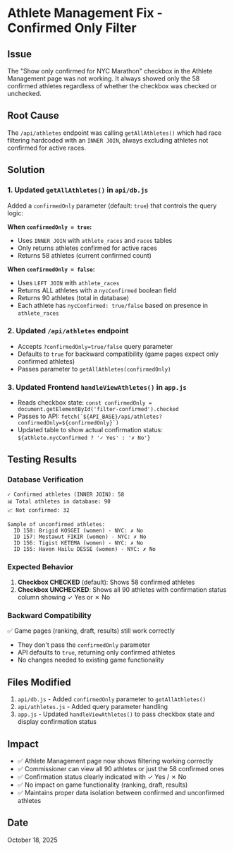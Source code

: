# Athlete Management Fix - Confirmed Only Filter

## Issue
The "Show only confirmed for NYC Marathon" checkbox in the Athlete Management page was not working. It always showed only the 58 confirmed athletes regardless of whether the checkbox was checked or unchecked.

## Root Cause
The `/api/athletes` endpoint was calling `getAllAthletes()` which had race filtering hardcoded with an `INNER JOIN`, always excluding athletes not confirmed for active races.

## Solution

### 1. Updated `getAllAthletes()` in `api/db.js`
Added a `confirmedOnly` parameter (default: `true`) that controls the query logic:

**When `confirmedOnly = true`:**
- Uses `INNER JOIN` with `athlete_races` and `races` tables
- Only returns athletes confirmed for active races
- Returns 58 athletes (current confirmed count)

**When `confirmedOnly = false`:**
- Uses `LEFT JOIN` with `athlete_races` 
- Returns ALL athletes with a `nycConfirmed` boolean field
- Returns 90 athletes (total in database)
- Each athlete has `nycConfirmed: true/false` based on presence in `athlete_races`

### 2. Updated `/api/athletes` endpoint
- Accepts `?confirmedOnly=true/false` query parameter
- Defaults to `true` for backward compatibility (game pages expect only confirmed athletes)
- Passes parameter to `getAllAthletes(confirmedOnly)`

### 3. Updated Frontend `handleViewAthletes()` in `app.js`
- Reads checkbox state: `const confirmedOnly = document.getElementById('filter-confirmed').checked`
- Passes to API: ``fetch(`${API_BASE}/api/athletes?confirmedOnly=${confirmedOnly}`)``
- Updated table to show actual confirmation status: `${athlete.nycConfirmed ? '✓ Yes' : '✗ No'}`

## Testing Results

### Database Verification
```
✓ Confirmed athletes (INNER JOIN): 58
📊 Total athletes in database: 90
📈 Not confirmed: 32

Sample of unconfirmed athletes:
  ID 158: Brigid KOSGEI (women) - NYC: ✗ No
  ID 157: Mestawut FIKIR (women) - NYC: ✗ No
  ID 156: Tigist KETEMA (women) - NYC: ✗ No
  ID 155: Haven Hailu DESSE (women) - NYC: ✗ No
```

### Expected Behavior
1. **Checkbox CHECKED** (default): Shows 58 confirmed athletes
2. **Checkbox UNCHECKED**: Shows all 90 athletes with confirmation status column showing ✓ Yes or ✗ No

### Backward Compatibility
✅ Game pages (ranking, draft, results) still work correctly
- They don't pass the `confirmedOnly` parameter
- API defaults to `true`, returning only confirmed athletes
- No changes needed to existing game functionality

## Files Modified
1. `api/db.js` - Added `confirmedOnly` parameter to `getAllAthletes()`
2. `api/athletes.js` - Added query parameter handling
3. `app.js` - Updated `handleViewAthletes()` to pass checkbox state and display confirmation status

## Impact
- ✅ Athlete Management page now shows filtering working correctly
- ✅ Commissioner can view all 90 athletes or just the 58 confirmed ones
- ✅ Confirmation status clearly indicated with ✓ Yes / ✗ No
- ✅ No impact on game functionality (ranking, draft, results)
- ✅ Maintains proper data isolation between confirmed and unconfirmed athletes

## Date
October 18, 2025
